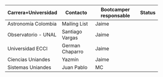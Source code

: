Carrera+Universidad | Contacto | Bootcamper responsable | Status|
-------------------- | ------- | ---------------------| ----- |
Astronomía Colombia | Mailing List | Jaime | |
Observatorio - UNAL | Santiago Vargas | Jaime| |
Universidad ECCI | German Chaparro | Jaime| |
Ciencias Uniandes | Yazmín | Jaime | |
Sistemas Uniandes | Juan Pablo | MC | |
